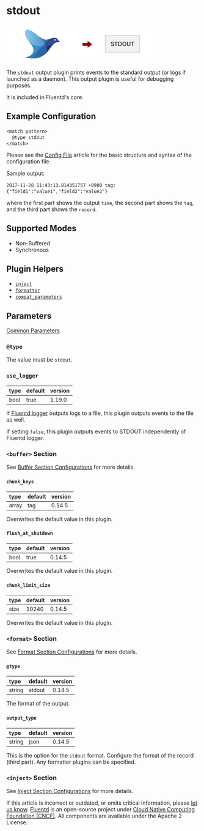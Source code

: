 # stdout

![](../.gitbook/assets/stdout.png)

The `stdout` output plugin prints events to the standard output \(or logs if launched as a daemon\). This output plugin is useful for debugging purposes.

It is included in Fluentd's core.

## Example Configuration

```text
<match pattern>
  @type stdout
</match>
```

Please see the [Config File](../configuration/config-file.md) article for the basic structure and syntax of the configuration file.

Sample output:

```text
2017-11-28 11:43:13.814351757 +0900 tag: {"field1":"value1","field2":"value2"}
```

where the first part shows the output `time`, the second part shows the `tag`, and the third part shows the `record`.

## Supported Modes

* Non-Buffered
* Synchronous

## Plugin Helpers

* [`inject`](../plugin-helper-overview/api-plugin-helper-inject.md)
* [`formatter`](../plugin-helper-overview/api-plugin-helper-formatter.md)
* [`compat_parameters`](../plugin-helper-overview/api-plugin-helper-compat_parameters.md)

## Parameters

[Common Parameters](../configuration/plugin-common-parameters.md)

### `@type`

The value must be `stdout`.

### `use_logger`

| type | default | version |
| :--- | :---    | :---    |
| bool | true    | 1.19.0  |

If [Fluentd logger](../deployment/logging.md) outputs logs to a file, this plugin outputs events to the file as well.

If setting `false`, this plugin outputs events to STDOUT independently of Fluentd logger.

### `<buffer>` Section

See [Buffer Section Configurations](../configuration/buffer-section.md) for more details.

#### `chunk_keys`

| type | default | version |
| :--- | :--- | :--- |
| array | tag | 0.14.5 |

Overwrites the default value in this plugin.

#### `flush_at_shutdown`

| type | default | version |
| :--- | :--- | :--- |
| bool | true | 0.14.5 |

Overwrites the default value in this plugin.

#### `chunk_limit_size`

| type | default | version |
| :--- | :--- | :--- |
| size | 10240 | 0.14.5 |

Overwrites the default value in this plugin.

### `<format>` Section

See [Format Section Configurations](../configuration/format-section.md) for more details.

#### `@type`

| type | default | version |
| :--- | :--- | :--- |
| string | stdout | 0.14.5 |

The format of the output.

#### `output_type`

| type | default | version |
| :--- | :--- | :--- |
| string | json | 0.14.5 |

This is the option for the `stdout` format. Configure the format of the record \(third part\). Any formatter plugins can be specified.

### `<inject>` Section

See [Inject Section Configurations](../configuration/inject-section.md) for more details.

If this article is incorrect or outdated, or omits critical information, please [let us know](https://github.com/fluent/fluentd-docs-gitbook/issues?state=open). [Fluentd](http://www.fluentd.org/) is an open-source project under [Cloud Native Computing Foundation \(CNCF\)](https://cncf.io/). All components are available under the Apache 2 License.

